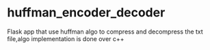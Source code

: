 # huffman_encoder_decoder

Flask app that use huffman algo to compress and decompress the txt file,algo implementation is done over c++
